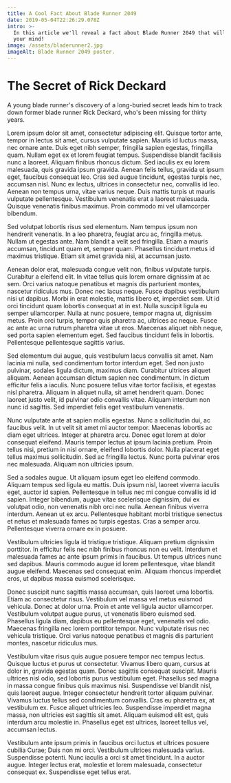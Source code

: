 ```yaml
---
title: A Cool Fact About Blade Runner 2049
date: 2019-05-04T22:26:29.078Z
intro: >-
  In this article we'll reveal a fact about Blade Runner 2049 that will blow
  your mind!
image: /assets/bladerunner2.jpg
imageAlt: Blade Runner 2049 poster.
---
```

# The Secret of Rick Deckard

A young blade runner's discovery of a long-buried secret leads him to track down former blade runner Rick Deckard, who's been missing for thirty years.

Lorem ipsum dolor sit amet, consectetur adipiscing elit. Quisque tortor ante, tempor in lectus sit amet, cursus vulputate sapien. Mauris id luctus massa, nec ornare ante. Duis eget nibh semper, fringilla sapien egestas, fringilla quam. Nullam eget ex et lorem feugiat tempus. Suspendisse blandit facilisis nunc a laoreet. Aliquam finibus rhoncus dictum. Sed iaculis ex eu lorem malesuada, quis gravida ipsum gravida. Aenean felis tellus, gravida ut ipsum eget, faucibus consequat leo. Cras sed augue tincidunt, egestas turpis nec, accumsan nisl. Nunc ex lectus, ultrices in consectetur nec, convallis id leo. Aenean non tempus urna, vitae varius neque. Duis mattis turpis ut mauris vulputate pellentesque. Vestibulum venenatis erat a laoreet malesuada. Quisque venenatis finibus maximus. Proin commodo mi vel ullamcorper bibendum.

Sed volutpat lobortis risus sed elementum. Nam tempus ipsum non hendrerit venenatis. In a leo pharetra, feugiat arcu ac, fringilla metus. Nullam ut egestas ante. Nam blandit a velit sed fringilla. Etiam a mauris accumsan, tincidunt quam et, semper quam. Phasellus tincidunt metus id maximus tristique. Etiam sit amet gravida nisi, at accumsan justo.

Aenean dolor erat, malesuada congue velit non, finibus vulputate turpis. Curabitur a eleifend elit. In vitae tellus quis lorem ornare dignissim at ac sem. Orci varius natoque penatibus et magnis dis parturient montes, nascetur ridiculus mus. Donec nec lacus neque. Fusce dapibus vestibulum nisi ut dapibus. Morbi in erat molestie, mattis libero et, imperdiet sem. Ut id orci tincidunt quam lobortis consequat at in est. Nulla suscipit ligula eu semper ullamcorper. Nulla at nunc posuere, tempor magna ut, dignissim metus. Proin orci turpis, tempor quis pharetra ac, ultrices ac neque. Fusce ac ante ac urna rutrum pharetra vitae ut eros. Maecenas aliquet nibh neque, sed porta sapien elementum eget. Sed faucibus tincidunt felis in lobortis. Pellentesque pellentesque sagittis varius.

Sed elementum dui augue, quis vestibulum lacus convallis sit amet. Nam lacinia mi nulla, sed condimentum tortor interdum eget. Sed non justo pulvinar, sodales ligula dictum, maximus diam. Curabitur ultrices aliquet aliquam. Aenean accumsan dictum sapien nec condimentum. In dictum efficitur felis a iaculis. Nunc posuere tellus vitae tortor facilisis, et egestas nisl pharetra. Aliquam in aliquet nulla, sit amet hendrerit quam. Donec laoreet justo velit, id pulvinar odio convallis vitae. Aliquam interdum non nunc id sagittis. Sed imperdiet felis eget vestibulum venenatis.

Nunc vulputate ante at sapien mollis egestas. Nunc a sollicitudin dui, ac faucibus velit. In ut velit sit amet mi auctor tempor. Maecenas lobortis ac diam eget ultrices. Integer at pharetra arcu. Donec eget lorem at dolor consequat eleifend. Mauris tempor lectus at ipsum lacinia pretium. Proin tellus nisi, pretium in nisl ornare, eleifend lobortis dolor. Nulla placerat eget tellus maximus sollicitudin. Sed ac fringilla lectus. Nunc porta pulvinar eros nec malesuada. Aliquam non ultricies ipsum.

Sed a sodales augue. Ut aliquam ipsum eget leo eleifend commodo. Aliquam tempus sed ligula eu mattis. Duis ipsum nisl, laoreet viverra iaculis eget, auctor id sapien. Pellentesque in tellus nec mi congue convallis id id sapien. Integer bibendum, augue vitae scelerisque dignissim, dui ex volutpat odio, non venenatis nibh orci nec nulla. Aenean finibus viverra interdum. Aenean ut ex arcu. Pellentesque habitant morbi tristique senectus et netus et malesuada fames ac turpis egestas. Cras a semper arcu. Pellentesque viverra ornare ex in posuere.

Vestibulum ultricies ligula id tristique tristique. Aliquam pretium dignissim porttitor. In efficitur felis nec nibh finibus rhoncus non eu velit. Interdum et malesuada fames ac ante ipsum primis in faucibus. Ut tempus ultrices nunc sed dapibus. Mauris commodo augue id lorem pellentesque, vitae blandit augue eleifend. Maecenas sed consequat enim. Aliquam rhoncus imperdiet eros, ut dapibus massa euismod scelerisque.

Donec suscipit nunc sagittis massa accumsan, quis laoreet urna lobortis. Etiam ac consectetur risus. Vestibulum vel massa vel metus euismod vehicula. Donec at dolor urna. Proin et ante vel ligula auctor ullamcorper. Vestibulum volutpat augue purus, ut venenatis libero euismod sed. Phasellus ligula diam, dapibus eu pellentesque eget, venenatis vel odio. Maecenas fringilla nec lorem porttitor tempor. Nunc vulputate risus nec vehicula tristique. Orci varius natoque penatibus et magnis dis parturient montes, nascetur ridiculus mus.

Vestibulum vitae risus quis augue posuere tempor nec tempus lectus. Quisque luctus et purus ut consectetur. Vivamus libero quam, cursus at dolor in, gravida egestas quam. Donec sagittis consequat suscipit. Mauris ultrices nisl odio, sed lobortis purus vestibulum eget. Phasellus sed magna in massa congue finibus quis maximus nisi. Suspendisse vel blandit nisl, quis laoreet augue. Integer consectetur hendrerit tortor aliquam pulvinar. Vivamus luctus tellus sed condimentum convallis. Cras eu pharetra ex, at vestibulum ex. Fusce aliquet ultricies leo. Suspendisse imperdiet magna massa, non ultricies est sagittis sit amet. Aliquam euismod elit est, quis interdum arcu molestie in. Phasellus eget est ultrices, laoreet tellus vel, accumsan lectus.

Vestibulum ante ipsum primis in faucibus orci luctus et ultrices posuere cubilia Curae; Duis non mi orci. Vestibulum ultrices malesuada varius. Suspendisse potenti. Nunc iaculis a orci sit amet tincidunt. In a auctor augue. Integer lectus erat, molestie et lorem malesuada, consectetur consequat ex. Suspendisse eget tellus erat.
